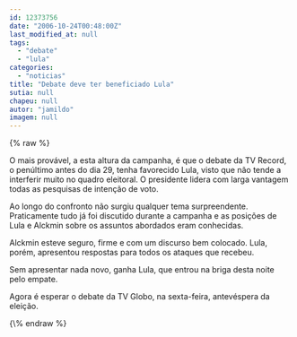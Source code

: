 ```yaml
---
id: 12373756
date: "2006-10-24T00:48:00Z"
last_modified_at: null
tags:
  - "debate"
  - "lula"
categories:
  - "noticias"
title: "Debate deve ter beneficiado Lula"
sutia: null
chapeu: null
autor: "jamildo"
imagem: null
---
```

{\% raw %}
<p>O mais prov&aacute;vel, a esta altura da campanha, &eacute; que o debate da TV Record, o pen&uacute;ltimo antes do dia 29, tenha favorecido Lula, visto que n&atilde;o tende a interferir muito no quadro eleitoral. O presidente lidera com larga vantagem todas as pesquisas de inten&ccedil;&atilde;o de voto.</p>
<p>Ao longo do confronto n&atilde;o surgiu qualquer tema surpreendente. Praticamente tudo j&aacute; foi discutido durante a campanha e as posi&ccedil;&otilde;es de Lula e Alckmin sobre os assuntos abordados eram conhecidas.</p>
<p>Alckmin esteve seguro, firme e com um discurso bem colocado. Lula, por&eacute;m, apresentou respostas para todos os ataques que recebeu.</p>
<p>Sem apresentar nada novo, ganha Lula, que entrou na briga desta noite pelo empate.</p>
<p>Agora &eacute; esperar o debate da TV Globo, na sexta-feira, antev&eacute;spera da elei&ccedil;&atilde;o.</p>
{\% endraw %}
